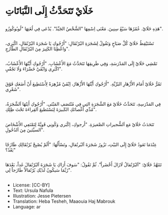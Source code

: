 # خَلَايْ تَتَحَدَّثُ إِلَى النَّبَاتَاتِ

##
هَذِهِ خَلَايْ.
عُمُرُهَا سَبْعُ سِنِينَ. مَعْنَى اِسْمِهَا "الشَّخْصُ الجَيِّدُ".
يُدْعَى فِي لُغَتِهَا "لُوبُوكُوزُو".

##
تَسْتَيْقِظُ خَلَايْ كُلَّ صَبَاحٍ وَتَقُولُ لِشَجَرَةِ البُرْتُقَالِ: "أَرْجُوكِ يَا شَجَرَةَ البُرْتُقَالِ، اكْبَرِي، وَاعْطِنَا الكَثِيرَ مِنَ البُرْتُقَالِ الطًازَجِ".

##
تَمْشِي خَلَايْ إِلَى المَدْرَسَةِ، وَفِي طَرِيقِهَا تَتَحَدَّثُ مَعَ الأَعْشَابِ.
"أَرْجُوكِ أَيَّتُهَا الأَعْشَابُ، اكْبَرِي وَابْقَيْ خَضْرَاءَ وَلَا تَجُفّيِ".

##
تَمُرُّ خَلَايْ أَمَامَ الأَزْهَارِ البَرِّيَّةِ.
"أَرْجُوكِ أَيَّتُهَا الأَزْهَارُ، اِبْقَيْ مُزْهِرَةً لِأَسْتَطِيعَ أَنْ أَضَعَكِ فَوْقَ شَعْرِي".

##
فِي المَدْرَسِةِ، تَتَحَدَّثُ خَلَايْ مَعَ الشَّجَرَةِ التِي فِي مُنْتَصَفِ المَبْنَى.
"أَرْجُوكِ أَيَتُهَا اَلشَّجَرَةُ، مُدِّي أَغْصانَكِ الكَبيرَةَ لِنَسْتَطيعَ اَلقِراءَةَ تَحْتَ ظِلِكِ".

##
تَتَحَدَثُ خَلَايْ مَع اَلشُّجيراتِ الصَّغيرَةِ.
"أَرجوكِ، اِكْبَري وَكُونِي قَويَّةً لِتَمْنَعِي الأَشْخَاصَ السيِّئينَ مِنَ اَلدُخُولِ".

##
عِنْدَمَا تَعَودُ خَلَايْ إِلَى البَيْتِ، تَزُورُ شَجَرَةَ اَلبُرتُقالِ، وتَسْأَلُهَا: "أَلَمْ يُصْبِحْ بُرْتُقَالِكِ طَازَجًا بَعْدُ؟"

##
تَتَنَهَّدُ خَلَايْ: "اَلبُرْتُقالُ لَازَالَ أَخْضَراً".
ثُمَّ تَقُولُ: "سَوفَ أَرَاكِ يَا شَجَرَةَ اَلبُرْتُقالَ غَداً، بَعْدَهَا رُبَّمَا سَيكُونُ لَدَيْكِ بُرْتُقالاً طَازَجاً لِي".

##
* License: [CC-BY]
* Text: Ursula Nafula
* Illustration: Jesse Pietersen
* Translation: Heba Tesheh, Maaouia Haj Mabrouk
* Language: ar
